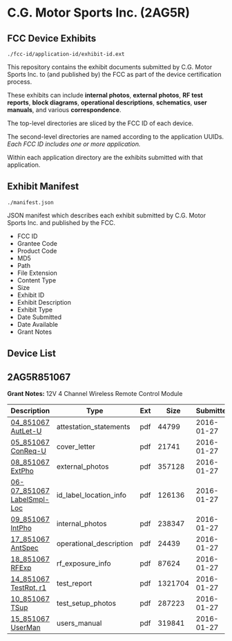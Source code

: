 # C.G. Motor Sports Inc. (2AG5R)
## FCC Device Exhibits

```
./fcc-id/application-id/exhibit-id.ext
```

This repository contains the exhibit documents submitted by C.G. Motor Sports Inc. to (and published by) the FCC as part of the device certification process.

These exhibits can include **internal photos**, **external photos**, **RF test reports**, **block diagrams**, **operational descriptions**, **schematics**, **user manuals**, and various **correspondence**.

The top-level directories are sliced by the FCC ID of each device.

The second-level directories are named according to the application UUIDs. *Each FCC ID includes one or more application.*

Within each application directory are the exhibits submitted with that application. 

## Exhibit Manifest

```
./manifest.json
```

JSON manifest which describes each exhibit submitted by C.G. Motor Sports Inc. and published by the FCC.

- FCC ID
- Grantee Code
- Product Code
- MD5
- Path
- File Extension
- Content Type
- Size
- Exhibit ID
- Exhibit Description
- Exhibit Type
- Date Submitted
- Date Available
- Grant Notes

## Device List
## 2AG5R851067
**Grant Notes:** 12V 4 Channel Wireless Remote Control Module

| Description | Type | Ext | Size | Submitted | Available |
| ----------- | ---- | --- | ---- | --------- | --------- |
| [04_851067 AutLet-U](2AG5R851067/811972dfcaae7a1b37605bce97956028/2885566.pdf) | attestation_statements | pdf | 44799 | 2016-01-27 | 2016-01-27 |
| [05_851067 ConReq-U](2AG5R851067/811972dfcaae7a1b37605bce97956028/2885567.pdf) | cover_letter | pdf | 21741 | 2016-01-27 | 2016-01-27 |
| [08_851067 ExtPho](2AG5R851067/811972dfcaae7a1b37605bce97956028/2885569.pdf) | external_photos | pdf | 357128 | 2016-01-27 | 2016-01-27 |
| [06-07_851067 LabelSmpl-Loc](2AG5R851067/811972dfcaae7a1b37605bce97956028/2885568.pdf) | id_label_location_info | pdf | 126136 | 2016-01-27 | 2016-01-27 |
| [09_851067 IntPho](2AG5R851067/811972dfcaae7a1b37605bce97956028/2885570.pdf) | internal_photos | pdf | 238347 | 2016-01-27 | 2016-01-27 |
| [17_851067 AntSpec](2AG5R851067/811972dfcaae7a1b37605bce97956028/2885578.pdf) | operational_description | pdf | 24439 | 2016-01-27 | 2016-01-27 |
| [18_851067 RFExp](2AG5R851067/811972dfcaae7a1b37605bce97956028/2885579.pdf) | rf_exposure_info | pdf | 87624 | 2016-01-27 | 2016-01-27 |
| [14_851067 TestRpt, r1](2AG5R851067/811972dfcaae7a1b37605bce97956028/2885575.pdf) | test_report | pdf | 1321704 | 2016-01-27 | 2016-01-27 |
| [10_851067 TSup](2AG5R851067/811972dfcaae7a1b37605bce97956028/2885571.pdf) | test_setup_photos | pdf | 287223 | 2016-01-27 | 2016-01-27 |
| [15_851067 UserMan](2AG5R851067/811972dfcaae7a1b37605bce97956028/2885576.pdf) | users_manual | pdf | 319841 | 2016-01-27 | 2016-01-27 |
